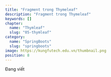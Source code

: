 ```yaml
---
title: "Fragment trong Thymeleaf"
description: "Fragment trong Thymeleaf"
keywords: []
chapter:
  name: "Thymleaf"
  slug: "05-thymleaf"
category:
  name: "SpringBoots"
  slug: "springboots"
image: https://kungfutech.edu.vn/thumbnail.png
position: 8
---
```


Đang viết
